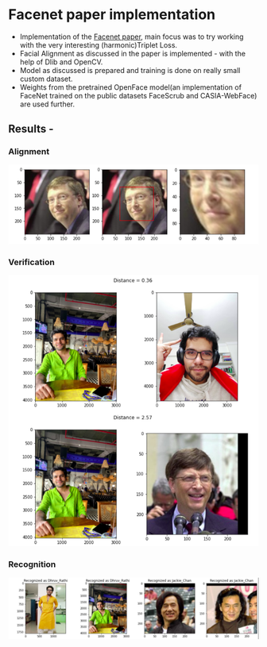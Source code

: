 # Facenet paper implementation

* Implementation of the [Facenet paper](https://arxiv.org/abs/1503.03832), main focus was to try working with the very interesting (harmonic)Triplet Loss. 
* Facial Alignment as discussed in the paper is implemented - with the help of Dlib and OpenCV.
* Model as discussed is prepared and training is done on really small custom dataset.
* Weights from the pretrained OpenFace model(an implementation of FaceNet trained on the public datasets FaceScrub and CASIA-WebFace) are used further.
## Results -

### Alignment 

![Alignment](results/alignResult.png)

### Verification 

![Verification](results/verificationRes.png)

### Recognition 

![Recognition](results/recognition.png)